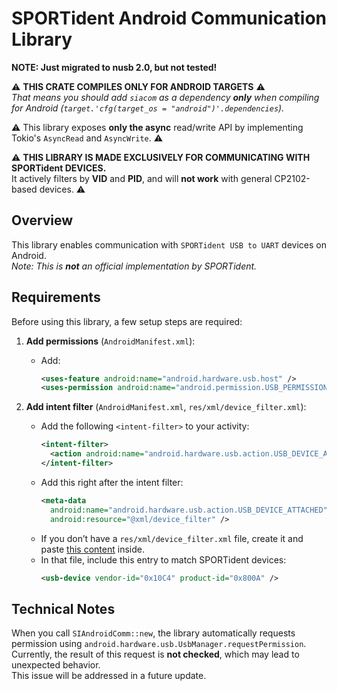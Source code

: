 # SPORTident Android Communication Library

**NOTE: Just migrated to nusb 2.0, but not tested!**

⚠️ **THIS CRATE COMPILES ONLY FOR ANDROID TARGETS** ⚠️  
*That means you should add `siacom` as a dependency **only** when compiling for Android (`target.'cfg(target_os = "android")'.dependencies`).*

⚠️ This library exposes **only the async** read/write API by implementing Tokio's `AsyncRead` and `AsyncWrite`. ⚠️

⚠️ **THIS LIBRARY IS MADE EXCLUSIVELY FOR COMMUNICATING WITH SPORTident DEVICES.**  
It actively filters by **VID** and **PID**, and will **not work** with general CP2102-based devices. ⚠️

## Overview

This library enables communication with `SPORTident USB to UART` devices on Android.  
*Note: This is **not** an official implementation by SPORTident.*

## Requirements

Before using this library, a few setup steps are required:

1. **Add permissions** (`AndroidManifest.xml`):  
   - Add:  
     ```xml
     <uses-feature android:name="android.hardware.usb.host" />  
     <uses-permission android:name="android.permission.USB_PERMISSION" />
     ```

2. **Add intent filter** (`AndroidManifest.xml`, `res/xml/device_filter.xml`):  
   - Add the following `<intent-filter>` to your activity:  
     ```xml
     <intent-filter>
       <action android:name="android.hardware.usb.action.USB_DEVICE_ATTACHED" />
     </intent-filter>
     ```
   - Add this right after the intent filter:  
     ```xml
     <meta-data
       android:name="android.hardware.usb.action.USB_DEVICE_ATTACHED"
       android:resource="@xml/device_filter" />
     ```
   - If you don’t have a `res/xml/device_filter.xml` file, create it and paste [this content](https://pastebin.com/zVCMMg3e) inside.  
   - In that file, include this entry to match SPORTident devices:  
     ```xml
     <usb-device vendor-id="0x10C4" product-id="0x800A" />
     ```

## Technical Notes

When you call `SIAndroidComm::new`, the library automatically requests permission using `android.hardware.usb.UsbManager.requestPermission`.  
Currently, the result of this request is **not checked**, which may lead to unexpected behavior.  
This issue will be addressed in a future update.
